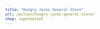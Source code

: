 ```yaml
---
title: "Hungry Jacks General Store"
url: /wilson/hungry-jacks-general-store/
shop: supermarket
---
```


